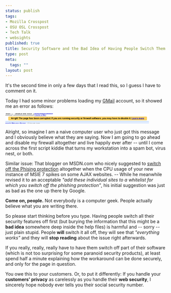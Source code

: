 ```yaml
--- 
status: publish
tags: 
- Mozilla Crosspost
- OSU OSL Crosspost
- Tech Talk
- websights
published: true
title: Security Software and the Bad Idea of Having People Switch Them Off
type: post
meta: 
  tags: ""
layout: post
---
```

It's the second time in only a few days that I read this, so I guess I have to comment on it.

Today I had some minor problems loading my <a href="http://gmail.com">GMail</a> account, so it showed me an error as follows:

<a class="imagelink" href="/media/wp/2006/11/gmail-disable-firewall.png" title="Google: Switch off your Firewall"><img id="image125" src="/media/wp/2006/11/gmail-disable-firewall.png" alt="Google: Switch off your Firewall" width="450" class="center" /></a>

Alright, so imagine I am a naive computer user who just got this message and I obviously believe what they are saying. Now I am going to go ahead and disable my firewall altogether and live happily ever after -- until I come across the first script kiddie that turns my workstation into a spam bot, virus nest, or both.

Similar issue: That blogger on MSDN.com who nicely suggested to <a href="http://blogs.msdn.com/junfeng/archive/2006/10/30/ie7-and-ajax-extensive-web-sites.aspx">switch off the Phising protection</a> altogether when the CPU usage of your new instance of MSIE 7 spikes on some AJAX websites. -- While he meanwhile revised it to an acceptable <em>"add these individual sites to a whitelist for which you switch off the phishing protection"</em>, his initial suggestion was just as bad as the one up there by Google.

<strong>Come on, people.</strong> Not everybody is a computer geek. People actually believe what you are writing there.

So please start thinking before you type. Having people switch all their security features off first (but burying the information that this might be a <strong>bad idea</strong> somewhere deep inside the help files) is harmful and -- sorry -- just plain stupid. People <strong>will</strong> switch it all off, they will see that <em>"everything works"</em> and they will <strong>stop reading</strong> about the issue right afterwards.

If you really, really, really have to have them switch off part of their software (which is not too surprising for some paranoid security products), at least spend half a minute explaining how the workaround can be done securely, and only for the page in question.

You owe this to your customers. Or, to put it differently: If you handle your <strong>customers' privacy</strong> as carelessly as you handle their <strong>web security</strong>, I sincerely hope nobody ever tells you their social security number.
